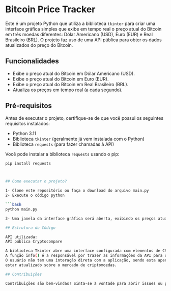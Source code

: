 # Bitcoin Price Tracker

Este é um projeto Python que utiliza a biblioteca `tkinter` para criar uma interface gráfica simples que exibe em tempo real o preço atual do Bitcoin em três moedas diferentes: Dólar Americano (USD), Euro (EUR) e Real Brasileiro (BRL). O projeto faz uso de uma API pública para obter os dados atualizados do preço do Bitcoin.

## Funcionalidades

- Exibe o preço atual do Bitcoin em Dólar Americano (USD).
- Exibe o preço atual do Bitcoin em Euro (EUR).
- Exibe o preço atual do Bitcoin em Real Brasileiro (BRL).
- Atualiza os preços em tempo real (a cada segundo).

## Pré-requisitos

Antes de executar o projeto, certifique-se de que você possui os seguintes requisitos instalados:

- Python 3.11
- Biblioteca `tkinter` (geralmente já vem instalada com o Python)
- Biblioteca `requests` (para fazer chamadas à API)

Você pode instalar a biblioteca `requests` usando o pip:

  ```bash
  pip install requests



## Como executar o projeto?

1- Clone este repositório ou faça o download do arquivo main.py
2- Execute o código python

  ```bash
  python main.py

3- Uma janela da interface gráfica será aberta, exibindo os preços atualizados do Bitcoin em USD, EUR e BRL.

## Estrutura do Código

API utilizada:
API pública Cryptocompare

A biblioteca Tkinter abre uma interface configurada com elementos de CSS3 inseridos no código, permitindo a visualização do programa.
A função info() é a responsável por trazer as informações da API para o programa.
O usuário não tem uma interação direta com a aplicação, sendo esta apenas informativa, porém, muito útil para quem gosta de
estar atualizado sobre o mercado de criptomoedas.

## Contribuições

Contribuições são bem-vindas! Sinta-se à vontade para abrir issues ou pull requests para melhorar o projeto.



